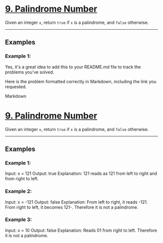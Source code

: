 # [9. Palindrome Number](https://leetcode.com/problems/palindrome-number/)

Given an integer `x`, return `true` if `x` is a palindrome, and `false` otherwise.

---

## Examples

### Example 1:
Yes, it's a great idea to add this to your README.md file to track the problems you've solved.

Here is the problem formatted correctly in Markdown, including the link you requested.

Markdown

# [9. Palindrome Number](https://leetcode.com/problems/palindrome-number/)

Given an integer `x`, return `true` if `x` is a palindrome, and `false` otherwise.

---

## Examples

### Example 1:

Input: x = 121
Output: true
Explanation: 121 reads as 121 from left to right and from right to left.


### Example 2:

Input: x = -121
Output: false
Explanation: From left to right, it reads -121. From right to left, it becomes 121-. Therefore it is not a palindrome.


### Example 3:

Input: x = 10
Output: false
Explanation: Reads 01 from right to left. Therefore it is not a palindrome.